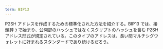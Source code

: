 ```yaml
---
term: BIP13
---
```

P2SH アドレスを作成するための標準化された方法を紹介する。BIP13 では、接頭辞 `3` で始まり、公開鍵のハッシュではなくスクリプトのハッシュを含む P2SH アドレス形式が規定されている。このタイプのアドレスは、長い間マルチシグウォレットに好まれるスタンダードであり続けるだろう。